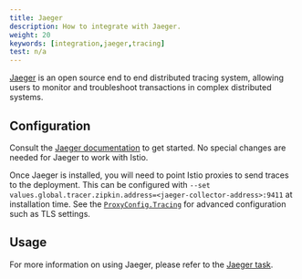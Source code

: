 ```yaml
---
title: Jaeger
description: How to integrate with Jaeger.
weight: 20
keywords: [integration,jaeger,tracing]
test: n/a
---
```


[Jaeger](https://www.jaegertracing.io/) is an open source end to end distributed tracing system, allowing users to monitor and troubleshoot transactions in complex distributed systems.

## Configuration

Consult the [Jaeger documentation](https://www.jaegertracing.io/) to get started. No special changes are needed for Jaeger to work with Istio.

Once Jaeger is installed, you will need to point Istio proxies to send traces to the deployment. This can be configured with `--set values.global.tracer.zipkin.address=<jaeger-collector-address>:9411` at installation time. See the [`ProxyConfig.Tracing`](/docs/reference/config/istio.mesh.v1alpha1/#Tracing) for advanced configuration such as TLS settings.

## Usage

For more information on using Jaeger, please refer to the [Jaeger task](/docs/tasks/observability/distributed-tracing/jaeger/).
